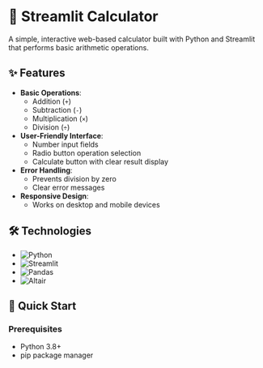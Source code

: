 # 🧮 Streamlit Calculator

A simple, interactive web-based calculator built with Python and Streamlit that performs basic arithmetic operations.

## ✨ Features

- **Basic Operations**:
  - Addition (`+`)
  - Subtraction (`-`)
  - Multiplication (`×`)
  - Division (`÷`)
- **User-Friendly Interface**:
  - Number input fields
  - Radio button operation selection
  - Calculate button with clear result display
- **Error Handling**:
  - Prevents division by zero
  - Clear error messages
- **Responsive Design**:
  - Works on desktop and mobile devices

## 🛠️ Technologies

- ![Python](https://img.shields.io/badge/Python-3.8%2B-blue)
- ![Streamlit](https://img.shields.io/badge/Streamlit-1.22.0-FF4B4B)
- ![Pandas](https://img.shields.io/badge/Pandas-1.5.3-150458)
- ![Altair](https://img.shields.io/badge/Altair-4.2.0-42A5F5)

## 🚀 Quick Start

### Prerequisites
- Python 3.8+
- pip package manager
